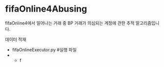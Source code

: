 # fifaOnline4Abusing
fifaOnline4에서 일어나는 거래 중 BP 거래가 의심되는 계정에 관한 추적 알고리즘입니다.



데이터 적재
- fifaOnlineExecutor.py #실행 파일
- - f
